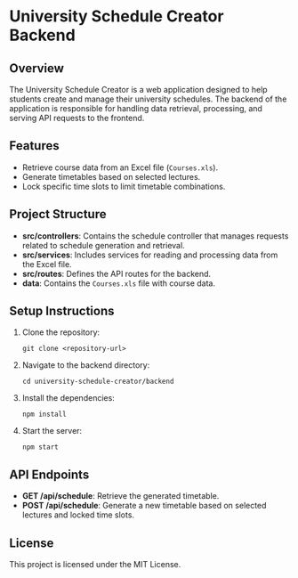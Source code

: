 # University Schedule Creator Backend

## Overview
The University Schedule Creator is a web application designed to help students create and manage their university schedules. The backend of the application is responsible for handling data retrieval, processing, and serving API requests to the frontend.

## Features
- Retrieve course data from an Excel file (`Courses.xls`).
- Generate timetables based on selected lectures.
- Lock specific time slots to limit timetable combinations.

## Project Structure
- **src/controllers**: Contains the schedule controller that manages requests related to schedule generation and retrieval.
- **src/services**: Includes services for reading and processing data from the Excel file.
- **src/routes**: Defines the API routes for the backend.
- **data**: Contains the `Courses.xls` file with course data.

## Setup Instructions
1. Clone the repository:
   ```
   git clone <repository-url>
   ```
2. Navigate to the backend directory:
   ```
   cd university-schedule-creator/backend
   ```
3. Install the dependencies:
   ```
   npm install
   ```
4. Start the server:
   ```
   npm start
   ```

## API Endpoints
- **GET /api/schedule**: Retrieve the generated timetable.
- **POST /api/schedule**: Generate a new timetable based on selected lectures and locked time slots.

## License
This project is licensed under the MIT License.